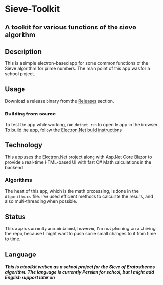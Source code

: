 # Sieve-Toolkit
## A toolkit for various functions of the sieve algorithm

## Description
This is a simple electron-based app for some common functions of the Sieve algorithm for prime numbers. The main point of this app was for a school project.

## Usage
Download a release binary from the [Releases](https://github.com/mahancoder/Sieve-Toolkit/releases/) section.
### Building from source
To test the app while working, run `dotnet run` to open te app in the browser. To build the app, follow the [Electron.Net build instructions](https://github.com/mahancoder/Sieve-Toolkit/releases/)

## Technology
This app uses the [Electron.Net](https://github.com/ElectronNET/Electron.NET) project along with Asp.Net Core Blazor to provide a real-time HTML-based UI with fast C# Math calculations in the backend.

### Algorithms
The heart of this app, which is the math processing, is done in the `Algorithm.cs` file. I've used efficient methods to calculate the results, and also multi-threading when possible.

## Status
This app is currenlty unmaintained, however, I'm not planning on archiving the repo, because I might want to push some small changes to it from time to time.

## Language

##### This is a toolkit written as a school project for the Sieve of Eratosthenes algorithm. The language is currently Persian for school, but I might add English support later on
